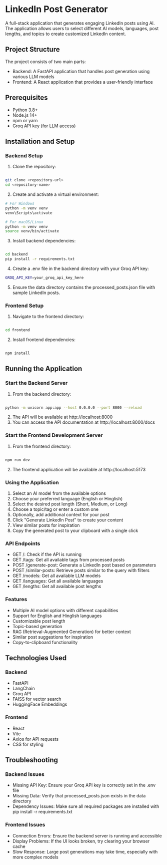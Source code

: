 # LinkedIn Post Generator

A full-stack application that generates engaging LinkedIn posts using AI. The application allows users to select different AI models, languages, post lengths, and topics to create customized LinkedIn content.

## Project Structure

The project consists of two main parts:

- Backend: A FastAPI application that handles post generation using various LLM models
- Frontend: A React application that provides a user-friendly interface

## Prerequisites
- Python 3.8+
- Node.js 14+
- npm or yarn
- Groq API key (for LLM access)


## Installation and Setup

### Backend Setup

1. Clone the repository:

```bash

git clone <repository-url>
cd <repository-name>
```
2. Create and activate a virtual environment:

```bash
# For Windows
python -m venv venv
venv\Scripts\activate

# For macOS/Linux
python -m venv venv
source venv/bin/activate
```
3. Install backend dependencies:
```BASH

cd backend
pip install -r requirements.txt
```
4. Create a .env file in the backend directory with your Groq API key:
```bash
GROQ_API_KEY=your_groq_api_key_here
```
5. Ensure the data directory contains the processed_posts.json file with sample LinkedIn posts.

### Frontend Setup
1. Navigate to the frontend directory:
```BASH

cd frontend
```
2. Install frontend dependencies:
```BASH

npm install
```


## Running the Application
### Start the Backend Server
1. From the backend directory:
```BASH

python -m uvicorn app:app --host 0.0.0.0 --port 8000 --reload 
```

2. The API will be available at http://localhost:8000
3. You can access the API documentation at http://localhost:8000/docs

### Start the Frontend Development Server
1. From the frontend directory:
```BASH

npm run dev
```
2. The frontend application will be available at http://localhost:5173


### Using the Application
1. Select an AI model from the available options
2. Choose your preferred language (English or Hinglish)
3. Select the desired post length (Short, Medium, or Long)
4. Choose a topic/tag or enter a custom one
5. Optionally, add additional context for your post
6. Click "Generate LinkedIn Post" to create your content
7. View similar posts for inspiration
8. Copy the generated post to your clipboard with a single click


### API Endpoints
- GET /: Check if the API is running
- GET /tags: Get all available tags from processed posts
- POST /generate-post: Generate a LinkedIn post based on parameters
- POST /similar-posts: Retrieve posts similar to the query with filters
- GET /models: Get all available LLM models
- GET /languages: Get all available languages
- GET /lengths: Get all available post lengths


### Features
- Multiple AI model options with different capabilities
- Support for English and Hinglish languages
- Customizable post length
- Topic-based generation
- RAG (Retrieval-Augmented Generation) for better context
- Similar post suggestions for inspiration
- Copy-to-clipboard functionality


## Technologies Used
### Backend
- FastAPI
- LangChain
- Groq API
- FAISS for vector search
- HuggingFace Embeddings
### Frontend
- React
- Vite
- Axios for API requests
- CSS for styling


## Troubleshooting
### Backend Issues
- Missing API Key: Ensure your Groq API key is correctly set in the .env file
- Missing Data: Verify that processed_posts.json exists in the data directory
- Dependency Issues: Make sure all required packages are installed with pip install -r requirements.txt

### Frontend Issues
- Connection Errors: Ensure the backend server is running and accessible
- Display Problems: If the UI looks broken, try clearing your browser cache
- Slow Response: Large post generations may take time, especially with more complex models
